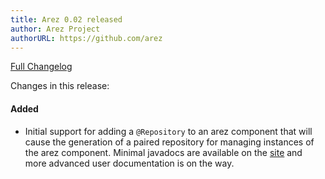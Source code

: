```yaml
---
title: Arez 0.02 released
author: Arez Project
authorURL: https://github.com/arez
---
```


[Full Changelog](https://github.com/arez/arez/compare/v0.01...v0.02)

Changes in this release:

#### Added
* Initial support for adding a `@Repository` to an arez component that will cause the generation of a paired
  repository for managing instances of the arez component. Minimal javadocs are available on the
  [site](/api/org/realityforge/arez/annotations/Repository.html) and more advanced
  user documentation is on the way.
